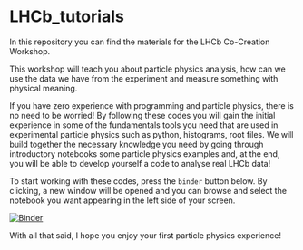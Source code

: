 # LHCb_tutorials

In this repository you can find the materials for the LHCb Co-Creation Workshop.

This workshop will teach you about particle physics analysis, how can we use the data we have from the experiment and measure something with physical meaning.

If you have zero experience with programming and particle physics, there is no need to be worried! By following these codes you will gain the initial experience in some of the fundamentals tools you need that are used in experimental particle physics such as python, histograms, root files. We will build together the necessary knowledge you need by going through introductory notebooks some particle physics examples and, at the end, you will be able to develop yourself a code to analyse real LHCb data!

To start working with these codes, press the `binder` button below. By clicking, a new window will be opened and you can browse and select the notebook you want appearing in the left side of your screen.

[![Binder](https://mybinder.org/badge_logo.svg)](https://mybinder.org/v2/gh/abrantesfg/LHCb_tutorials/main)

With all that said, I hope you enjoy your first particle physics experience!
